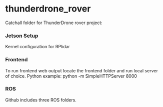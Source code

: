 # thunderdrone_rover

Catchall folder for ThunderDrone rover project:


### Jetson Setup
Kernel configuration for RPlidar

### Frontend
To run frontend web output locate the frontend folder and run local server of choice.
Python example: python -m SimpleHTTPServer 8000

### ROS
Github includes three ROS folders. 